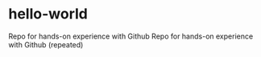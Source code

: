 # hello-world
Repo for hands-on experience with Github
Repo for hands-on experience with Github (repeated)
